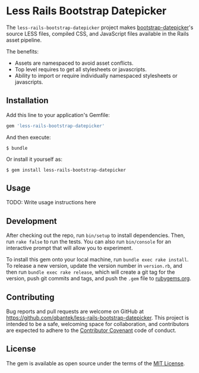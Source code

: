# Less Rails Bootstrap Datepicker

The `less-rails-bootstrap-datepicker` project makes [bootstrap-datepicker](https://github.com/eternicode/bootstrap-datepicker/)'s source LESS files, compiled CSS, and JavaScript files available in the Rails asset pipeline.

The benefits:

* Assets are namespaced to avoid asset conflicts.
* Top level requires to get all stylesheets or javascripts.
* Ability to import or require individually namespaced stylesheets or javascripts.


## Installation

Add this line to your application's Gemfile:

```ruby
gem 'less-rails-bootstrap-datepicker'
```

And then execute:

```$ bundle```

Or install it yourself as:

```$ gem install less-rails-bootstrap-datepicker```

## Usage

TODO: Write usage instructions here

## Development

After checking out the repo, run `bin/setup` to install dependencies. Then, run `rake false` to run the tests. You can also run `bin/console` for an interactive prompt that will allow you to experiment.

To install this gem onto your local machine, run `bundle exec rake install`. To release a new version, update the version number in `version.rb`, and then run `bundle exec rake release`, which will create a git tag for the version, push git commits and tags, and push the `.gem` file to [rubygems.org](https://rubygems.org).

## Contributing

Bug reports and pull requests are welcome on GitHub at https://github.com/qbantek/less-rails-bootstrap-datepicker. This project is intended to be a safe, welcoming space for collaboration, and contributors are expected to adhere to the [Contributor Covenant](contributor-covenant.org) code of conduct.


## License

The gem is available as open source under the terms of the [MIT License](http://opensource.org/licenses/MIT).
